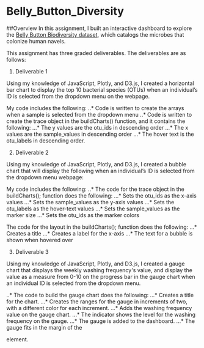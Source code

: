 # Belly_Button_Diversity
 
##Overview
In this assignment, I built an interactive dashboard to explore the [Belly Button Biodiversity dataset](http://robdunnlab.com/projects/belly-button-biodiversity/), which catalogs the microbes that colonize human navels.

This assignment has three graded deliverables. The deliverables are as follows:

1. Deliverable 1

Using my knowledge of JavaScript, Plotly, and D3.js, I created a horizontal bar chart to display the top 10 bacterial species (OTUs) when an individual’s ID is selected from the dropdown menu on the webpage.

My code includes the following:
..* Code is written to create the arrays when a sample is selected from the dropdown menu
..* Code is written to create the trace object in the buildCharts() function, and it contains the following:
...* The y values are the otu_ids in descending order
...* The x values are the sample_values in descending order
...* The hover text is the otu_labels in descending order.

2. Deliverable 2

Using my knowledge of JavaScript, Plotly, and D3.js, I created a bubble chart that will display the following when an individual’s ID is selected from the dropdown menu webpage:

My code includes the following:
..* The code for the trace object in the buildCharts(); function does the following:
...* Sets the otu_ids as the x-axis values
...* Sets the sample_values as the y-axis values
...* Sets the otu_labels as the hover-text values
...* Sets the sample_values as the marker size
...* Sets the otu_ids as the marker colors

The code for the layout in the buildCharts(); function does the following:
...* Creates a title
...* Creates a label for the x-axis
...* The text for a bubble is shown when hovered over

3. Deliverable 3

Using my knowledge of JavaScript, Plotly, and D3.js, I created a gauge chart that displays the weekly washing frequency's value, and display the value as a measure from 0-10 on the progress bar in the gauge chart when an individual ID is selected from the dropdown menu.

..* The code to build the gauge chart does the following:
...* Creates a title for the chart.
...* Creates the ranges for the gauge in increments of two, with a different color for each increment.
...* Adds the washing frequency value on the gauge chart.
...* The indicator shows the level for the washing frequency on the gauge.
...* The gauge is added to the dashboard.
...* The gauge fits in the margin of the <div> element.
